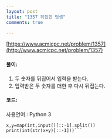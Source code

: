 ```yaml
---
layout: post
title: "1357 뒤집힌 덧셈"
comments: true

---
```

[https://www.acmicpc.net/problem/1357](http://www.acmicpc.net/problem/1357)

#### **풀이:**
1. 두 숫자를 뒤집어서 입력을 받는다.
2. 입력받은 두 숫자를 더한 후 다시 뒤집는다.

#### **코드:**
사용언어 : Python 3
```
x,y=map(int,input()[::-1].split())
print(int(str(x+y)[::-1]))```